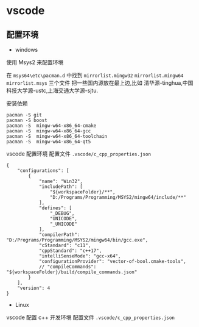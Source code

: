 # vscode

## 配置环境

- windows

使用 Msys2 来配置环境

在 `msys64\etc\pacman.d` 中找到 `mirrorlist.mingw32` `mirrorlist.mingw64` `mirrorlist.msys` 三个文件
把一些国内源放在最上边,比如 清华源-tinghua,中国科技大学源-ustc,上海交通大学源-sjtu.

安装依赖

```shell
pacman -S git
pacman -S boost
pacman -S  mingw-w64-x86_64-cmake
pacman -S  mingw-w64-x86_64-gcc
pacman -S  mingw-w64-x86_64-toolchain
pacman -S  mingw-w64-x86_64-qt5
```

vscode 配置环境
配置文件 `.vscode/c_cpp_properties.json`

```jason
{
    "configurations": [
        {
            "name": "Win32",
            "includePath": [
                "${workspaceFolder}/**",
                "D:/Programs/Programming/MSYS2/mingw64/include/**"
            ],
            "defines": [
                "_DEBUG",
                "UNICODE",
                "_UNICODE"
            ],
            "compilerPath": "D:/Programs/Programming/MSYS2/mingw64/bin/gcc.exe",
            "cStandard": "c11",
            "cppStandard": "c++17",
            "intelliSenseMode": "gcc-x64",
            "configurationProvider": "vector-of-bool.cmake-tools",
            // "compileCommands": "${workspaceFolder}/build/compile_commands.json"
        }
    ],
    "version": 4
}
```

- Linux

vscode 配置 c++ 开发环境
配置文件 `.vscode/c_cpp_properties.json`

```json

```
